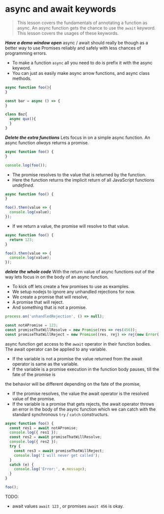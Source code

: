 # async and await keywords
> This lesson covers the fundamentals of annotating a function as async. An async function gets the chance to use the `await` keyword. This lesson covers the usages of these keywords.

***Have a demo window open***
async / await should really be though as a better way to use Promises reliably and safely with less chances of programming errors.

* To make a function `async` all you need to do is prefix it with the async keyword. 
* You can just as easily make async arrow functions, and async class methods.

```js
async function foo(){
}

const bar = async () => {
}

class Baz{
  async qux(){
  }
} 

```

***Delete the extra functions***
Lets focus in on a simple async function. An async function *always* returns a promise. 

```js
async function foo() {
}

console.log(foo());
```

* The promise resolves to the value that is returned by the function. 
* Here the function returns the implicit return of all JavaScript functions *undefined*.
```js
async function foo() {
}

foo().then(value => {
  console.log(value);
});

```
* If we return a value, the promise will resolve to that value. 
```js
async function foo() {
  return 123;
}

foo().then(value => {
  console.log(value);
});

```
***delete the whole code***
With the return value of async functions out of the way lets focus in on the body of an async function.

* To kick off lets create a few promises to use as examples. 
* We setup nodejs to ignore any unhandled rejections for now.
* We create a promise that will resolve, 
* A promise that will reject. 
* And something that is not a promise.

```js
process.on('unhandledRejection', () => null);

const notAPromise = 123;
const promiseThatWillResolve = new Promise(res => res(456));
const promiseThatWillReject = new Promise((res, rej) => rej(new Error('Hello')));
```

async function get access to the `await` operator in their function bodies. The await operator can be applied to any variable.
* If the variable is not a promise the value returned from the await operator is same as the variable.
* If the variable is a promise execution in the function body pauses, till the fate of the promise is 

the behavior will be different depending on the fate of the promise, 
  * If the promise resolves, the value the await operator is the resolved value of the promise. 
* If the variable is a promise that gets rejects, the await operator throws an error in the body of the async function which we can catch with the standard synchronous `try` / `catch` constructurs.
```js
async function foo() {
  const res1 = await notAPromise;
  console.log({ res1 });
  const res2 = await promiseThatWillResolve;
  console.log({ res2 });
  try {
    const res3 = await promiseThatWillReject;
    console.log('I will never get called');
  }
  catch (e) {
    console.log('Error:', e.message);
  }
}

foo();
```

TODO: 
* await values `await 123` , or promises `await 456` is okay.
